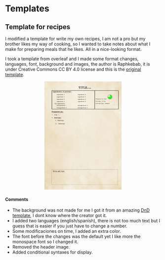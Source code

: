 # Templates

## Template for recipes
I modified a template for write my own recipes, I am not a pro but
my brother likes my way of cooking, so I wanted to take notes about
what I make for preparing meals that he likes. All in a nice-looking
format.

I took a template from overleaf and I made some format changes,
languages, font, background and images, the author is Raphkebab, it is
under Creative Commons CC BY 4.0 license and this is the [original
template](https://es.overleaf.com/latex/templates/cooking-recipe-template/zcmdmwpnbctk).

<p align="center">
   <a href="https://github.com/rhyloo/LaTeX-Templates/tree/main/recipes">	
  <img width="250" height="350"  src="recipes/recipe.jpg">
  </a>
</p>

#### Comments

- The background was not made for me I got it from an amazing [DnD template](https://es.overleaf.com/latex/templates/d-and-d-5e-latex-template/vmfdkjfhfynv),
I dont know where the creator got it. 
- I added two languages (english/spanish), there is not too much text but I guess that is
easier if you just have to change a number.
- Some modificaciones on time, I added an extra color.
- The font before the changes was the default yet I  like more the
monospace font so I changed it.
- Removed the header image.
- Added conditional syntaxes for display.


